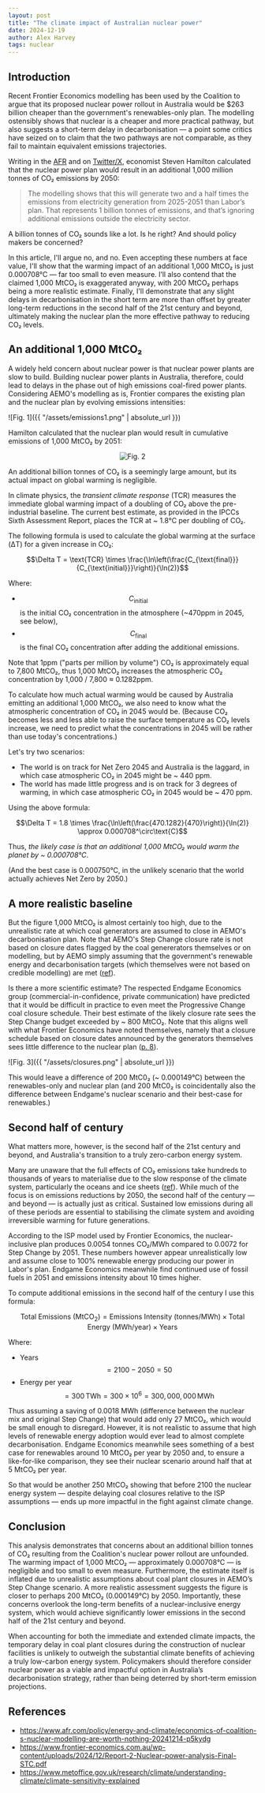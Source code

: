 ```yaml
---
layout: post
title: "The climate impact of Australian nuclear power"
date: 2024-12-19
author: Alex Harvey
tags: nuclear
---
```

<head>
  <script type="text/x-mathjax-config">
      MathJax.Hub.Config({
          tex2jax: {
              inlineMath: [['$', '$'], ['\\(', '\\)']],
              displayMath: [['$$', '$$'], ['\\[', '\\]']],
              processEscapes: true
          }
      });
  </script>
  <script src="https://cdnjs.cloudflare.com/ajax/libs/mathjax/2.7.0/MathJax.js?config=TeX-AMS-MML_HTMLorMML" type="text/javascript"></script>
</head>

## Introduction

Recent Frontier Economics modelling has been used by the Coalition to argue that its proposed nuclear power rollout in Australia would be $263 billion cheaper than the government's renewables-only plan. The modelling ostensibly shows that nuclear is a cheaper and more practical pathway, but also suggests a short-term delay in decarbonisation — a point some critics have seized on to claim that the two pathways are not comparable, as they fail to maintain equivalent emissions trajectories.

Writing in the [AFR](https://www.afr.com/policy/energy-and-climate/economics-of-coalition-s-nuclear-modelling-are-worth-nothing-20241214-p5kydg) and on [Twitter/X](https://x.com/SHamiltonian/status/1868145262775984498), economist Steven Hamilton calculated that the nuclear power plan would result in an additional 1,000 million tonnes of CO₂ emissions by 2050:

> The modelling shows that this will generate two and a half times the emissions from electricity generation from 2025-2051 than Labor’s plan. That represents 1 billion tonnes of emissions, and that’s ignoring additional emissions outside the electricity sector.

A billion tonnes of CO₂ sounds like a lot. Is he right? And should policy makers be concerned?

In this article, I'll argue no, and no. Even accepting these numbers at face value, I'll show that the warming impact of an additional 1,000 MtCO₂ is just 0.000708°C — far too small to even measure. I’ll also contend that the claimed 1,000 MtCO₂ is exaggerated anyway, with 200 MtCO₂ perhaps being a more realistic estimate. Finally, I'll demonstrate that any slight delays in decarbonisation in the short term are more than offset by greater long-term reductions in the second half of the 21st century and beyond, ultimately making the nuclear plan the more effective pathway to reducing CO₂ levels.

## An additional 1,000 MtCO₂

A widely held concern about nuclear power is that nuclear power plants are slow to build. Building nuclear power plants in Australia, therefore, could lead to delays in the phase out of high emissions coal-fired power plants. Considering AEMO's modelling as is, Frontier compares the existing plan and the nuclear plan by evolving emissions intensities:

![Fig. 1]({{ "/assets/emissions1.png" | absolute_url }})

Hamilton calculated that the nuclear plan would result in cumulative emissions of 1,000 MtCO₂ by 2051:

<div style="text-align: center;">
  <img src="{{ '/assets/emissions2.jpg' | absolute_url }}" alt="Fig. 2">
</div>

An additional billion tonnes of CO₂ is a seemingly large amount, but its actual impact on global warming is negligible.

In climate physics, the _transient climate response_ (TCR) measures the immediate global warming impact of a doubling of CO₂ above the pre-industrial baseline. The current best estimate, as provided in the IPCCs Sixth Assessment Report, places the TCR at ~ 1.8°C per doubling of CO₂.

The following formula is used to calculate the global warming at the surface (ΔT) for a given increase in CO₂:

$$\Delta T = \text{TCR} \times \frac{\ln\left(\frac{C_{\text{final}}}{C_{\text{initial}}}\right)}{\ln(2)}$$

Where:
- $$C_{\text{initial}}$$ is the initial CO₂ concentration in the atmosphere (~470ppm in 2045, see below),
- $$C_{\text{final}}$$ is the final CO₂ concentration after adding the additional emissions.

Note that 1ppm ("parts per million by volume") CO₂ is approximately equal to 7,800 MtCO₂, thus 1,000 MtCO₂ increases the atmospheric CO₂ concentration by 1,000 / 7,800 ≈ 0.1282ppm.

To calculate how much actual warming would be caused by Australia emitting an additional 1,000 MtCO₂, we also need to know what the atmospheric concentration of CO₂ in 2045 would be. (Because CO₂ becomes less and less able to raise the surface temperature as CO₂ levels increase, we need to predict what the concentrations in 2045 will be rather than use today's concentrations.)

Let's try two scenarios:
- The world is on track for Net Zero 2045 and Australia is the laggard, in which case atmospheric CO₂ in 2045 might be ~ 440 ppm.
- The world has made little progress and is on track for 3 degrees of warming, in which case atmospheric CO₂ in 2045 would be ~ 470 ppm.

Using the above formula:

$$\Delta T = 1.8 \times \frac{\ln\left(\frac{470.1282}{470}\right)}{\ln(2)} \approx 0.000708^\circ\text{C}$$

Thus, _the likely case is that an additional 1,000 MtCO₂ would warm the planet by ~ 0.000708°C_.

(And the best case is 0.000750°C, in the unlikely scenario that the world actually achieves Net Zero by 2050.)

## A more realistic baseline

But the figure 1,000 MtCO₂ is almost certainly too high, due to the unrealistic rate at which coal generators are assumed to close in AEMO's decarbonisation plan. Note that AEMO's Step Change closure rate is not based on closure dates flagged by the coal genererators themselves or on modelling, but by AEMO simply assuming that the government's renewable energy and decarbonisation targets (which themselves were not based on credible modelling) are met ([ref](https://x.com/QuixoticQuant/status/1869630265716584933)).

Is there a more scientific estimate? The respected Endgame Economics group (commercial-in-confidence, private communication) have predicted that it would be difficult in practice to even meet the Progressive Change coal closure schedule. Their best estimate of the likely closure rate sees the Step Change budget exceeded by ~ 800 MtCO₂. Note that this aligns well with what Frontier Economics have noted themselves, namely that a closure schedule based on closure dates announced by the generators themselves sees little difference to the nuclear plan ([p. 8](https://www.frontier-economics.com.au/wp-content/uploads/2024/12/Report-2-Nuclear-power-analysis-Final-STC.pdf)).

![Fig. 3]({{ "/assets/closures.png" | absolute_url }})

This would leave a difference of 200 MtC0₂ (~ 0.000149°C) between the renewables-only and nuclear plan (and 200 MtC0₂ is coincidentally also the difference between Endgame's nuclear scenario and their best-case for renewables.)

## Second half of century

What matters more, however, is the second half of the 21st century and beyond, and Australia's transition to a truly zero-carbon energy system.

Many are unaware that the full effects of CO₂ emissions take hundreds to thousands of years to materialise due to the slow response of the climate system, particularly the oceans and ice sheets ([ref](https://www.metoffice.gov.uk/research/climate/understanding-climate/climate-sensitivity-explained)). While much of the focus is on emissions reductions by 2050, the second half of the century — and beyond — is actually just as critical. Sustained low emissions during all of these periods are essential to stabilising the climate system and avoiding irreversible warming for future generations.

According to the ISP model used by Frontier Economics, the nuclear-inclusive plan produces 0.0054 tonnes CO₂/MWh compared to 0.0072 for Step Change by 2051. These numbers however appear unrealistically low and assume close to 100% renewable energy producing our power in Labor's plan. Endgame Economics meanwhile find continued use of fossil fuels in 2051 and emissions intensity about 10 times higher.

To compute additional emissions in the second half of the century I use this formula:

$$\text{Total Emissions (MtCO}_2\text{)} = \text{Emissions Intensity (tonnes/MWh)} \times \text{Total Energy (MWh/year)} \times \text{Years}$$

Where:
- Years $$= 2100 - 2050 = 50$$
- Energy per year $$= 300 \, \text{TWh} = 300 \times 10^6 = 300{,}000{,}000 \, \text{MWh}$$

Thus assuming a saving of 0.0018 MWh (difference between the nuclear mix and original Step Change) that would add only 27 MtCO₂, which would be small enough to disregard. However, it is not realistic to assume that high levels of renewable energy adoption would ever lead to almost complete decarbonisation. Endgame Economics meanwhile sees something of a best case for renewables around 10 MtCO₂ per year by 2050 and, to ensure a like-for-like comparison, they see their nuclear scenario around half that at 5 MtCO₂ per year.

So that would be another 250 MtCO₂ showing that before 2100 the nuclear energy system — despite delaying coal closures relative to the ISP assumptions — ends up more impactful in the fight against climate change.

## Conclusion

This analysis demonstrates that concerns about an additional billion tonnes of CO₂ resulting from the Coalition's nuclear power rollout are unfounded. The warming impact of 1,000 MtCO₂ — approximately 0.000708°C — is negligible and too small to even measure. Furthermore, the estimate itself is inflated due to unrealistic assumptions about coal plant closures in AEMO’s Step Change scenario. A more realistic assessment suggests the figure is closer to perhaps 200 MtCO₂ (0.000149°C) by 2050. Importantly, these concerns overlook the long-term benefits of a nuclear-inclusive energy system, which would achieve significantly lower emissions in the second half of the 21st century and beyond.

When accounting for both the immediate and extended climate impacts, the temporary delay in coal plant closures during the construction of nuclear facilities is unlikely to outweigh the substantial climate benefits of achieving a truly low-carbon energy system. Policymakers should therefore consider nuclear power as a viable and impactful option in Australia’s decarbonisation strategy, rather than being deterred by short-term emission projections.

## References

- https://www.afr.com/policy/energy-and-climate/economics-of-coalition-s-nuclear-modelling-are-worth-nothing-20241214-p5kydg
- https://www.frontier-economics.com.au/wp-content/uploads/2024/12/Report-2-Nuclear-power-analysis-Final-STC.pdf
- https://www.metoffice.gov.uk/research/climate/understanding-climate/climate-sensitivity-explained
